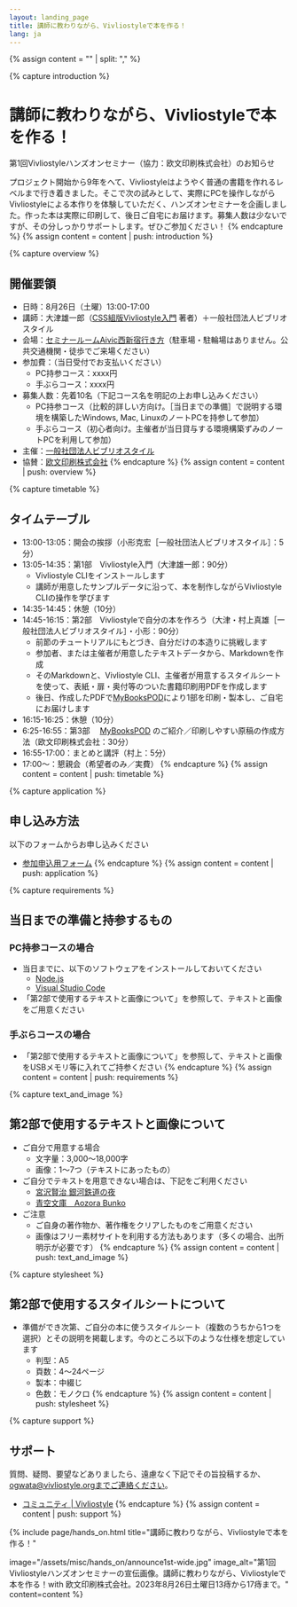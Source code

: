 ```yaml
---
layout: landing_page
title: 講師に教わりながら、Vivliostyleで本を作る！
lang: ja
---
```



{% assign content = "" | split: "," %}


{% capture introduction %}
# 講師に教わりながら、Vivliostyleで本を作る！
第1回Vivliostyleハンズオンセミナー（協力：欧文印刷株式会社）のお知らせ

プロジェクト開始から9年をへて、Vivliostyleはようやく普通の書籍を作れるレベルまで行き着きました。そこで次の試みとして、実際にPCを操作しながらVivliostyleによる本作りを体験していただく、ハンズオンセミナーを企画しました。作った本は実際に印刷して、後日ご自宅にお届けます。募集人数は少ないですが、その分しっかりサポートします。ぜひご参加ください！
{% endcapture %}
{% assign content = content | push: introduction %}


{% capture overview %}
## 開催要領
- 日時：8月26日（土曜）13:00-17:00
- 講師：大津雄一郎（[CSS組版Vivliostyle入門](https://libroworks.co.jp/?p=6956) 著者）＋一般社団法人ビブリオスタイル
- 会場：[セミナールームAivic西新宿](https://www.spacee.jp/listings/29169)[行き方](https://docs.google.com/document/d/1-gNbLTaNF_T7g7oOHbMx-ad43qAhoFr2pQFCrgS583c/edit?usp=sharing)（駐車場・駐輪場はありません。公共交通機関・徒歩でご来場ください）
- 参加費：（当日受付でお支払いください）
	- PC持参コース：xxxx円
	- 手ぶらコース：xxxx円
- 募集人数：先着10名（下記コース名を明記の上お申し込みください）
	- PC持参コース（比較的詳しい方向け。［当日までの準備］で説明する環境を構築したWindows, Mac, LinuxのノートPCを持参して参加）
	- 手ぶらコース（初心者向け。主催者が当日貸与する環境構築ずみのノートPCを利用して参加）
- 主催：[一般社団法人ビブリオスタイル](https://vivliostyle.org/ja/)
- 協賛：[欧文印刷株式会社](https://obun.jp/)
{% endcapture %}
{% assign content = content | push: overview %}


{% capture timetable %}
## タイムテーブル
- 13:00-13:05：開会の挨拶（小形克宏［一般社団法人ビブリオスタイル］：5分）
- 13:05-14:35：第1部　Vivliostyle入門（大津雄一郎：90分）
	- Vivliostyle CLIをインストールします
	- 講師が用意したサンプルデータに沿って、本を制作しながらVivliostyle CLIの操作を学びます
- 14:35-14:45：休憩（10分）
- 14:45-16:15：第2部　Vivliostyleで自分の本を作ろう（大津・村上真雄［一般社団法人ビブリオスタイル］・小形：90分）
	- 前節のチュートリアルにもとづき、自分だけの本造りに挑戦します
	- 参加者、または主催者が用意したテキストデータから、Markdownを作成
	- そのMarkdownと、Vivliostyle CLI、主催者が用意するスタイルシートを使って、表紙・扉・奥付等のついた書籍印刷用PDFを作成します
	- 後日、作成したPDFで[MyBooksPOD](https://pod.mybooks.jp/)により1部を印刷・製本し、ご自宅にお届けします
- 16:15-16:25：休憩（10分）
- 6:25-16:55：第3部　 [MyBooksPOD](https://pod.mybooks.jp/) のご紹介／印刷しやすい原稿の作成方法（欧文印刷株式会社：30分）
- 16:55-17:00：まとめと講評（村上：5分）
- 17:00〜：懇親会（希望者のみ／実費）
{% endcapture %}
{% assign content = content | push: timetable %}


{% capture application %}
## 申し込み方法
以下のフォームからお申し込みください
- [参加申込用フォーム](https://docs.google.com/forms/d/e/1FAIpQLSeRjUmEK7TKCRBXve8Z0U8o4nTWwfiu5LHDpi4erBpQmiddBQ/viewform?usp=sf_link)
{% endcapture %}
{% assign content = content | push: application %}


{% capture requirements %}
## 当日までの準備と持参するもの
### PC持参コースの場合

- 当日までに、以下のソフトウェアをインストールしておいてください
	- [Node.js](https://nodejs.org/ja/download)
	- [Visual Studio Code](https://code.visualstudio.com/)
- 「第2部で使用するテキストと画像について」を参照して、テキストと画像をご用意ください

### 手ぶらコースの場合

- 「第2部で使用するテキストと画像について」を参照して、テキストと画像をUSBメモリ等に入れてご持参ください
{% endcapture %}
{% assign content = content | push: requirements %}


{% capture text_and_image %}
## 第2部で使用するテキストと画像について
- ご自分で用意する場合
	- 文字量：3,000〜18,000字
	- 画像：1〜7つ（テキストにあったもの）
- ご自分でテキストを用意できない場合は、下記をご利用ください
	- [宮沢賢治 銀河鉄道の夜](https://www.aozora.gr.jp/cards/000081/files/456_15050.html)
	- [青空文庫　Aozora Bunko](https://www.aozora.gr.jp/)
- ご注意
	- ご自身の著作物か、著作権をクリアしたものをご用意ください
	- 画像はフリー素材サイトを利用する方法もあります（多くの場合、出所明示が必要です）
{% endcapture %}
{% assign content = content | push: text_and_image %}


{% capture stylesheet %}
## 第2部で使用するスタイルシートについて

- 準備ができ次第、ご自分の本に使うスタイルシート（複数のうちから1つを選択）とその説明を掲載します。今のところ以下のような仕様を想定しています
	- 判型：A5
	- 頁数：4〜24ページ
	- 製本：中綴じ
	- 色数：モノクロ
{% endcapture %}
{% assign content = content | push: stylesheet %}


{% capture support %}
## サポート
質問、疑問、要望などありましたら、遠慮なく下記でその旨投稿するか、ogwata@vivliostyle.orgまでご連絡ください。
- [コミュニティ \| Vivliostyle](https://vivliostyle.org/ja/community/)
{% endcapture %}
{% assign content = content | push: support %}


{% include page/hands_on.html
  title="講師に教わりながら、Vivliostyleで本を作る！"

  image="/assets/misc/hands_on/announce1st-wide.jpg"
  image_alt="第1回Vivliostyleハンズオンセミナーの宣伝画像。講師に教わりながら、Vivliostyleで本を作る！with 欧文印刷株式会社。2023年8月26日土曜日13痔から17痔まで。"
  content=content
%}
